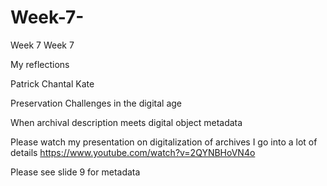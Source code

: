 # Week-7-
Week 7
Week 7

My reflections

Patrick
Chantal
Kate

Preservation Challenges in the digital age

When archival description meets digital object metadata

Please watch my presentation on digitalization of archives
I go into a lot of details
https://www.youtube.com/watch?v=2QYNBHoVN4o

Please see slide 9 for metadata 
